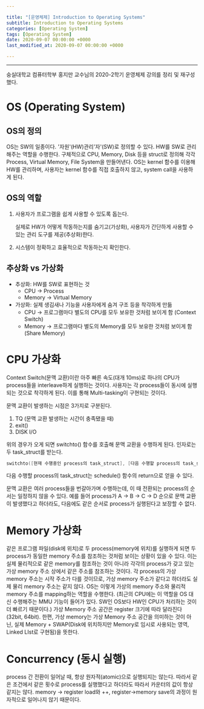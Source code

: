 ```yaml
---

title: "[운영체제] Introduction to Operating Systems"
subtitle: Introduction to Operating Systems
categories: [Operating System]
tags: [Operating System]
date: 2020-09-07 00:00:00 +0000
last_modified_at: 2020-09-07 00:00:00 +0000

---
```


---

숭실대학교 컴퓨터학부 홍지만 교수님의 2020-2학기 운영체제 강의를 정리 및 재구성했다.

# OS (Operating System)

## OS의 정의

OS는 SW의 일종이다.  '자원'(HW)관리'자'(SW)로 정의할 수 있다. HW를 SW로 관리해주는 역할을 수행한다. 구체적으로 CPU, Memory, Disk 등을 struct로 정의해 각각 Process, Virtual Memory, File System을 만들어낸다.  OS는 kernel 함수를 이용해 HW를 관리하며, 사용자는 kernel 함수를 직접 호출하지 않고, system call을 사용하게 된다.

## OS의 역할

1. 사용자가 프로그램을 쉽게 사용할 수 있도록 돕는다.

    실제로 HW가 어떻게 작동하는지를 숨기고(가상화), 사용자가 간단하게 사용할 수 있는 관리 도구를 제공(추상화)한다.

2. 시스템이 정확하고 효율적으로 작동하는지 확인한다.

## 추상화 vs 가상화

- 추상화: HW를 SW로 표현하는 것
    - CPU → Process
    - Memory → Virtual Memory
- 가상화: 실제 생김새나 기능을 사용자에게 숨겨 구조 등을 착각하게 만듦
    - CPU → 프로그램마다 별도의 CPU를 모두 보유한 것처럼 보이게 함 (Context Switch)
    - Memory → 프로그램마다 별도의 Memory를 모두 보유한 것처럼 보이게 함 (Share Memory)

# CPU 가상화

Context Switch(문맥 교환)이란 아주 빠른 속도(대개 10ms)로 하나의 CPU가 process들을 interleave하게 실행하는 것이다. 사용자는 각 process들이 동시에 실행되는 것으로 착각하게 된다. 이를 통해 Multi-tasking이 구현되는 것이다.

문맥 교환이 발생하는 시점은 3가지로 구분된다.

1. TQ (문맥 교환 발생하는 시간이 충족됐을 때)
2. exit()
3. DISK I/O

위의 경우가 오게 되면 switchto() 함수를 호출해 문맥 교환을 수행하게 된다. 인자로는 두 task_struct를 받는다.

```c
switchto([현재 수행중인 process의 task_struct], [다음 수행할 process의 task_struct])
```

다음 수행할 process의 task_struct는 schedule() 함수의 return으로 얻을 수 있다.

문맥 교환은 여러 process들을 번갈아가며 수행하는데, 이 때 전환되는 process의 순서는 일정하지 않을 수 있다. 예를 들어 process가 A → B → C → D 순으로 문맥 교환이 발생했다고 하더라도, 다음에도 같은 순서로 process가 실행된다고 보장할 수 없다.

# Memory 가상화

같은 프로그램 파일(disk에 위치)로 두 process(memory에 위치)를 실행하게 되면 두 process가 동일한 memory 주소를 참조하는 것처럼 보이는 상황이 있을 수 있다. 이는 실제 물리적으로 같은 memory를 참조하는 것이 아니라 각각의 process가 갖고 있는 가상 memory 주소 상에서 같은 주소를 참조하는 것이다. 각 process의 가상 memory 주소는 시작 주소가 다를 것이므로, 가상 memory 주소가 같다고 하더라도 실제 물리 memory 주소는 같지 않다. OS는 이렇게 가상의 memory 주소와 물리적 memory 주소를 mapping하는 역할을 수행한다. (최근의 CPU에는 이 역할을 OS 대신 수행해주는 MMU 기능이 들어가 있다. SW인 OS보다 HW인 CPU가 처리하는 것이 더 빠르기 때문이다.) 가상 Memory 주소 공간은 register 크기에 따라 달라진다(32bit, 64bit). 한편, 가상 memory는 가상 Memory 주소 공간을 의미하는 것이 아닌, 실제 Memory + SWAP(Disk에 위치하지만 Memory로 임시로 사용되는 영역, Linked LIst로 구현됨)을 뜻한다.

# Concurrency (동시 실행)

process 간 전환이 일어날 때, 항상 원자적(atomic)으로 실행되지는 않는다. 따라서 같은 조건에서 같은 횟수로 process를 실행했다고 하더라도 따라서 카운터의 값이 항상 같지는 않다. memory → register load와 ++, register→memory save의 과정이 원자적으로 일어나지 않기 때문이다.
